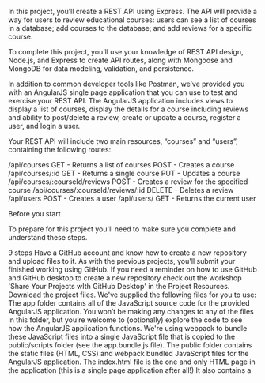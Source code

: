 In this project, you’ll create a REST API using Express. The API will provide a way for users to review educational courses: users can see a list of courses in a database; add courses to the database; and add reviews for a specific course.

To complete this project, you’ll use your knowledge of REST API design, Node.js, and Express to create API routes, along with Mongoose and MongoDB for data modeling, validation, and persistence.

In addition to common developer tools like Postman, we’ve provided you with an AngularJS single page application that you can use to test and exercise your REST API. The AngularJS application includes views to display a list of courses, display the details for a course including reviews and ability to post/delete a review, create or update a course, register a user, and login a user.

Your REST API will include two main resources, “courses” and “users”, containing the following routes:

/api/courses
GET - Returns a list of courses
POST - Creates a course
/api/courses/:id
GET - Returns a single course
PUT - Updates a course
/api/courses/:courseId/reviews
POST - Creates a review for the specified course
/api/courses/:courseId/reviews/:id
DELETE - Deletes a review
/api/users
POST - Creates a user
/api/users/
GET - Returns the current user

Before you start

To prepare for this project you'll need to make sure you complete and understand these steps.

 9 steps
Have a GitHub account and know how to create a new repository and upload files to it. As with the previous projects, you'll submit your finished working using GitHub.
If you need a reminder on how to use GitHub and GitHub desktop to create a new repository check out the workshop 'Share Your Projects wIth GitHub Desktop' in the Project Resources.
Download the project files. We've supplied the following files for you to use:
The app folder contains all of the JavaScript source code for the provided AngularJS application. You won’t be making any changes to any of the files in this folder, but you’re welcome to (optionally) explore the code to see how the AngularJS application functions. We're using webpack to bundle these JavaScript files into a single JavaScript file that is copied to the public/scripts folder (see the app.bundle.js file).
The public folder contains the static files (HTML, CSS) and webpack bundled JavaScript files for the AngularJS application.
The index.html file is the one and only HTML page in the application (this is a single page application after all!) It also contains a <script> tag containing the JavaScript where you can switch between using the in-browser mock data and your REST API.
The src folder is where you'll be building your Node.js REST API. We’ve provided some files to get you started.
The data/data.json file contains seed data for your database that can be used in conjunction with the mongoose-seeder npm package.
The index.js file configures Express to serve the static files in the public folder. We've also configured the morgan npm package to log HTTP requests/responses to the console.
We’ve included a .gitignore file to ensure that the node_modules folder doesn't get pushed to your GitHub repo.
The CourseAPI.json.postman_collection file is a collection of Postman requests that you can use to test and explore your REST API.
The nodemon.js file configures the nodemon Node.js module, which we are using to run your REST API.
The package.json file is the project’s npm configuration, which includes the project’s dependencies.
The webpack.config.js file is the project's webpack configuration.
Ensure that you have Node.js installed.
Open a Command Prompt (on Windows) or Terminal (on Mac OS X) instance and run the command node -v and npm -v.
If either of those commands failed (i.e. did not return a version number) then you’ll need to install Node.js and/or NPM.
How to Install Node.js and NPM on Windows
How to Install Node.js and NPM on a Mac
How to Install Node.js and NPM on Linux
Ensure that you have MongoDB installed.
Open a Command Prompt (on Windows) or Terminal (on Mac OS X) instance and run the command mongod (or sudo mongod) to start the MongoDB daemon.
If that command failed then you’ll need to install MongoDB.
How to Install MongoDB on Windows
How to Install MongoDB on a Mac
We’ve provided you with a basic project to get started. When developing your REST API, just add your code to the src folder. To test your REST API, you’ll need to run the provided Node.js Express application locally on your PC.
Open a Command Prompt (on Windows) or Terminal (on Mac OS X and Linux) instance and browse to the root project folder.
Run the command npm install to install the required dependencies.
Run the command npm start to run the Node.js Express application using nodemon. Using nodemon gives you the ability to leave your application running while you edit your application’s code (nodemon will restart your Node.js application when it detects that you’ve made changes to your code).
Open your web browser and browse to http://localhost:5000. You should see the provided AngularJS client side application.
You can press Ctrl-C to stop the Node.js REST API.
When you’re ready, you can configure the provided AngularJS client side application to use your REST API instead of the in-browser mock data.
Open the public/index.html HTML file into the editor of your choice.
Change the constants.useMockData property value to false.
Run the application (by using the npm start command) and browse to http://localhost:5000. If you already had the application loaded into your browser, be sure to refresh the page.
The “mock data” alert at the top of the page should no longer be visible, indicating that the AngularJS application is now using your REST API.
As you build out your REST API, you’ll naturally encounter errors and unexpected behavior. Here are some reminders and suggestions on how to debug your REST API.
If Node.js crashed as a result of the error, you can look in the Command Prompt (on Windows) or Terminal (on Mac OS X and Linux) window and see the exception information.
Sometimes errors don’t result in exceptions, but instead are returned as 400 or 500 HTTP status codes. Errors returned from your REST API will be logged to your browser’s console, so you can open your browser’s web developer tools and look at the error information in the console.
For a deeper, more detailed analysis of the state of your application, you can use tools like ironNode to debug your Node.js application. See http://s-a.github.io/iron-node/ for more information.
Postman is a great Chrome App that you can use to explore and test REST APIs. To help you jumpstart the exploration process, we’ve provided you with a collection of Postman requests as part of the project files. Here’s how to load the provided collection into Postman:
If you haven’t already, install Postman. Links and instructions are available on their website at https://www.getpostman.com/.
Once you have Postman installed and open, click on the “Import” button in the top left hand corner of the application’s window.
In the opened dialog, click the “Choose Files” button and browse to the folder that contains your project files.
Select the CourseAPI.json.postman_collection file.
You should now see the Course API collection in the left hand pane of the main Postman window.
Click on one of the available requests to load it into a tab. Click on the Request button to issue the request to the local server.
Be sure that your REST API is currently running (see the previous project step for details).


Project Instructions

To complete this project, follow the instructions below. If you get stuck, ask a question in the community.

 16 steps
Stub out the required REST API routes.
Using Express, set up the following routes (listed in the format HTTP VERB Route HTTP Status Code):
GET /api/courses 200 - Returns the Course "_id" and "title" properties
GET /api/course/:id 200 - Returns all Course properties and related documents for the provided course ID
POST /api/courses 201 - Creates a course, sets the Location header, and returns no content
PUT /api/courses/:id 204 - Updates a course and returns no content
GET /api/users 200 - Returns the currently authenticated user
POST /api/users 201 - Creates a user, sets the Location header to "/", and returns no content
POST /api/courses/:courseId/reviews 201 - Creates a review for the specified course ID, sets the Location header to the related course, and returns no content
DELETE /api/courses/:courseId/reviews/:id 204 - Deletes the specified review and returns no content
Update the GET /api/courses route to return static data.
Return an array of object literals with "_id" and "title" properties
You should now be able to run the application (using npm start), browse to http://localhost:5000, and see your static data in the AngularJS application's "Courses" screen.
Set up error handlers.
Add a global error handler middleware function that writes error information to the response in the JSON format.
Add a middleware function to catch 404 errors and forward an error to the global error handler.
Set up a database connection.
Use npm to install Mongoose.
Using Mongoose, create a connection to your MongoDB database.
Write a message to the console if there's an error connecting to the database.
Write a message to the console once the connection has been successfully opened.
Create your Mongoose schema and models.
The AngularJS application has been created to expect the following schema, so it's important that your database schema match what is listed below.
Course
_id (ObjectId, auto-generated)
user (_id from the users collection)
title (String)
description (String)
estimatedTime (String)
materialsNeeded (String)
steps (Array of objects that include stepNumber (Number), title (String) and description (String) properties)
reviews (Array of ObjectId values, _id values from the reviews collection)
Review
_id (ObjectId, auto-generated)
user (_id from the users collection)
postedOn (Date)
rating (Number)
review (String)
User
_id (ObjectId, auto-generated)
fullName (String)
emailAddress (String)
hashedPassword (String)
Seed your database with data.
We've provided you with seed data in JSON format (see the src/data/data.json file) to work with the mongoose-seeder npm package.
See https://github.com/SamVerschueren/mongoose-seeder for documentation on how to use mongoose-seeder.
Important: mongoose-seeder requires an open connection to the database to be available, so ensure to not call your database seed code until Mongoose has successfully opened a connection to the database.
Alternatively, you could use the MongoDB shell to insert data into your database.
See https://docs.mongodb.org/getting-started/shell/client/ for documentation on the MongoDB shell.
Update the Course schema with an overallRating virtual property.
overallRating is a calculated, read only property that returns the average of all of the review ratings for this course rounded to the nearest whole number.
By not storing this calculated value in the database, we ensure that it's impossible for the value to get out of sync with the course's reviews.
Update the GET api/courses and GET /api/courses/:id routes to return data from the database.
When returning a single course for the GET /api/courses/:id route, use Mongoose population to load the related user and reviews documents.
You should now be able to see data from your database in the AngularJS application's "Courses" and "Course Detail" screens.
Update the User model to store the user's password as a hashed value.
The AngularJS application will send you password and confirmPassword values in the request body when calling the POST /api/users route.
For security reasons, we don't want to store either of those values in the database as clear text.
Use the bcrypt npm package to hash the user's password.
See https://github.com/ncb000gt/node.bcrypt.js/ for more information.
Add validation to your Mongoose schema.
Mongoose validation gives you a rich set of tools to validate user data. See http://mongoosejs.com/docs/validation.html for more information.
Your validation should satisfy the following requirements:
Course
Must have a title value
Must have a description value
Must have at least one step
For each step...
Must have a title value
Must have a description value
Review
Must have a rating value
The rating value must fall between “1” and “5” (inclusive) and is rounded to the nearest whole number
User
Must have a fullName value
Must have an emailAddress value
Must have a password value
Must have a confirmPassword value
The password and confirmPassword values must match
The provided emailAddress is in the correct format
The provided emailAddress must not be associated with an existing user
Update the POST and PUT routes to return Mongoose validation errors.
The response should use the 400 status code.
In order for the AngularJS application to be able to display your validation errors, convert the Mongoose validation errors into the following JSON data structure: { "message": "Validation Failed", "errors": { "property": [ { "code": "", "message": "" }, ... ] } }
Set up basic authentication.
The AngularJS application will send an Authorization header with each request when a user is signed in.
You can use the basic-auth npm package to parse the `Authorization' header into the user's credentials.
Add a middleware function that attempts to get the user credentials from the request.
If credentials are available, then attempt to get the user from the database by their email address.
If a user was found for the provided email address, then check the user's password.
Remember: The user's password is stored as a hashed value, so you'll need to hash the password from the user's credentials before you compare the two values. The bcrypt npm package provides a helper function that makes that process easy to do.
If they match, then set the user's information on the request so that each following middleware function has access to it.
If they don't match, then don't set the user information on the request.
Update all routes that require authentication to check for the current user and return a 401 HTTP status code if not available.
The following routes should require authentication:
POST /api/courses
PUT /api/courses/:id
GET /api/users
POST /api/courses/:courseId/reviews
DELETE /api/courses/:courseId/reviews/:id
Important: When implementing basic auth, you typically would return a WWW-Authenticate header when a route requires authentication and the request hasn't provided the required Authorization header. For our situation, we don't want to include that header, otherwise the browser will display a dialog to the user asking them to provide a user name and password. Our AngularJS application provides a "Sign In" screen, so we don't need the browser's dialog.
Update the GET /api/users and POST /api/users routes to use the database.
Parse the JSON body to a JavaScript object.
You should now be able to use the AngularJS application's "Sign In" and "Sign Up" screens to login and register users.
Update the POST /api/courses and PUT /api/courses/:id routes to use the database.
When creating or updating a course set the step numbers to be equal to their index in the course steps array plus one.
You should now be able to use the AngularJS application's "Add Course" and "Edit Course" screens to add and edit courses.
Update the POST /api/courses/:courseId/reviews and DELETE /api/courses/:courseId/reviews/:id routes to use the database.
Default the review postedOn value to "now" (i.e. Date.now()) when creating reviews.
You should now be able to use the AngularJS application's "Course Detail" screen to post and delete reviews.
Add the following permissions.
Don't allow anything other than the current user's information to be returned from the GET /api/users route.
Don't allow anyone other than the current user to add/edit courses.
Don't allow anyone to delete a review other than the review's user and the course owner.
